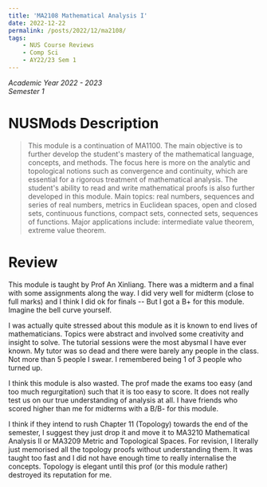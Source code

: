```yaml
---
title: 'MA2108 Mathematical Analysis I'
date: 2022-12-22
permalink: /posts/2022/12/ma2108/
tags:
    - NUS Course Reviews
    - Comp Sci
    - AY22/23 Sem 1
---
```


*Academic Year 2022 - 2023*  
*Semester 1*

# NUSMods Description
> This module is a continuation of MA1100. The main objective is to further develop the student's mastery of the mathematical language, concepts, and methods. The focus here is more on the analytic and topological notions such as convergence and continuity, which are essential for a rigorous treatment of mathematical analysis. The student's ability to read and write mathematical proofs is also further developed in this module. Main topics: real numbers, sequences and series of real numbers, metrics in Euclidean spaces, open and closed sets, continuous functions, compact sets, connected sets, sequences of functions. Major applications include: intermediate value theorem, extreme value theorem.

# Review
This module is taught by Prof An Xinliang. There was a midterm and a final with some assignments along the way. I did very well for midterm (close to full marks) and I think I did ok for finals -- But I got a B+ for this module. Imagine the bell curve yourself.

I was actually quite stressed about this module as it is known to end lives of mathematicians. Topics were abstract and involved some creativity and insight to solve. The tutorial sessions were the most abysmal I have ever known. My tutor was so dead and there were barely any people in the class. Not more than 5 people I swear. I remembered being 1 of 3 people who turned up.

I think this module is also wasted. The prof made the exams too easy (and too much regurgitation) such that it is too easy to score. It does not really test us on our true understanding of analysis at all. I have friends who scored higher than me for midterms with a B/B- for this module.

I think if they intend to rush Chapter 11 (Topology) towards the end of the semester, I suggest they just drop it and move it to MA3210 Mathematical Analysis II or MA3209 Metric and Topological Spaces. For revision, I literally just memorised all the topology proofs without understanding them. It was taught too fast and I did not have enough time to really internalise the concepts. Topology is elegant until this prof (or this module rather) destroyed its reputation for me.



